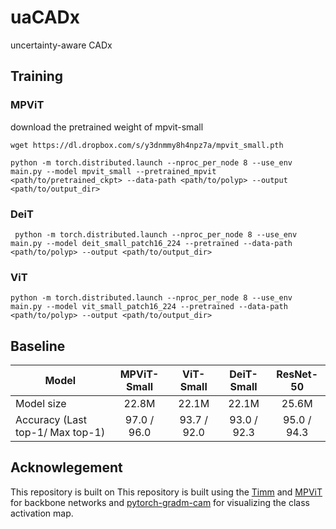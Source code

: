 # uaCADx
uncertainty-aware CADx

## Training

### MPViT

download the pretrained weight of mpvit-small
```
wget https://dl.dropbox.com/s/y3dnmmy8h4npz7a/mpvit_small.pth
```

```
python -m torch.distributed.launch --nproc_per_node 8 --use_env main.py --model mpvit_small --pretrained_mpvit <path/to/pretrained_ckpt> --data-path <path/to/polyp> --output <path/to/output_dir>
```

### DeiT

```
 python -m torch.distributed.launch --nproc_per_node 8 --use_env main.py --model deit_small_patch16_224 --pretrained --data-path <path/to/polyp> --output <path/to/output_dir>
```

### ViT


```
python -m torch.distributed.launch --nproc_per_node 8 --use_env main.py --model vit_small_patch16_224 --pretrained --data-path <path/to/polyp> --output <path/to/output_dir>
```


## Baseline

|     Model                                	|     MPViT-Small    	|     ViT-Small        	|     DeiT-Small       	|     ResNet-50        	|
|------------------------------------------	|:------------------:	|:---------------------:|:---------------------:|:---------------------:|
|     Model size                           	|     22.8M          	|     22.1M            	|     22.1M            	|     25.6M            	|
|     Accuracy (Last top-1/ Max top-1)     	|     97.0 / 96.0    	|     93.7 /   92.0    	|     93.0 /   92.3    	|     95.0 /   94.3    	|


## Acknowlegement

This repository is built on 
This repository is built using the [Timm](https://github.com/rwightman/pytorch-image-models) and [MPViT](https://github.com/youngwanLEE/MPViT) for backbone networks and [pytorch-gradm-cam](https://github.com/jacobgil/pytorch-grad-cam) for visualizing the class activation map.
